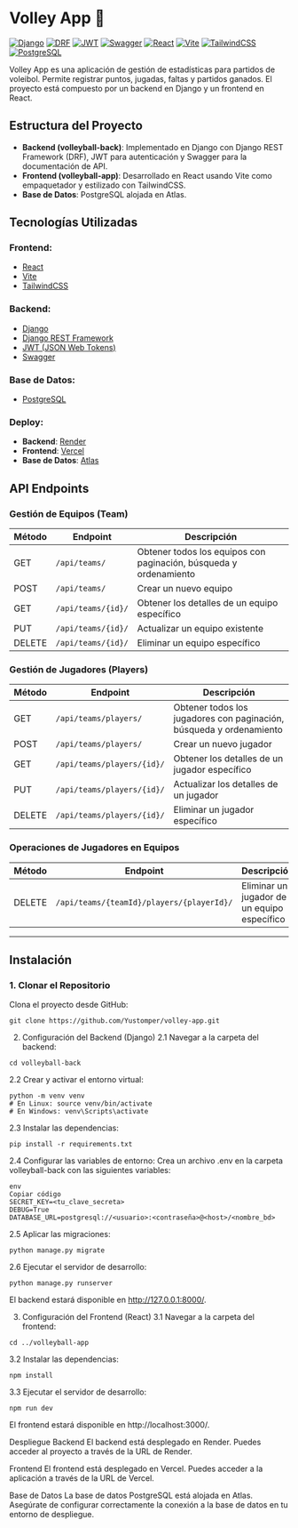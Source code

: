 # Volley App 🏐

[![Django](https://img.shields.io/badge/Django-4.0.5-green)](https://www.djangoproject.com/)
[![DRF](https://img.shields.io/badge/Django%20Rest%20Framework-3.13.1-red)](https://www.django-rest-framework.org/)
[![JWT](https://img.shields.io/badge/JWT-JSON%20Web%20Tokens-yellow)](https://jwt.io/)
[![Swagger](https://img.shields.io/badge/Swagger-API%20Docs-brightgreen)](https://swagger.io/)
[![React](https://img.shields.io/badge/React-18.0.0-blue)](https://reactjs.org/)
[![Vite](https://img.shields.io/badge/Vite-2.9-purple)](https://vitejs.dev/)
[![TailwindCSS](https://img.shields.io/badge/TailwindCSS-3.0-06B6D4)](https://tailwindcss.com/)
[![PostgreSQL](https://img.shields.io/badge/PostgreSQL-14.0-blue)](https://www.postgresql.org/)

Volley App es una aplicación de gestión de estadísticas para partidos de voleibol. Permite registrar puntos, jugadas, faltas y partidos ganados. El proyecto está compuesto por un backend en Django y un frontend en React.

## Estructura del Proyecto

- **Backend (volleyball-back)**: Implementado en Django con Django REST Framework (DRF), JWT para autenticación y Swagger para la documentación de API.
- **Frontend (volleyball-app)**: Desarrollado en React usando Vite como empaquetador y estilizado con TailwindCSS.
- **Base de Datos**: PostgreSQL alojada en Atlas.

## Tecnologías Utilizadas

### Frontend:
- [React](https://reactjs.org/)
- [Vite](https://vitejs.dev/)
- [TailwindCSS](https://tailwindcss.com/)

### Backend:
- [Django](https://www.djangoproject.com/)
- [Django REST Framework](https://www.django-rest-framework.org/)
- [JWT (JSON Web Tokens)](https://jwt.io/)
- [Swagger](https://swagger.io/)

### Base de Datos:
- [PostgreSQL](https://www.postgresql.org/)

### Deploy:
- **Backend**: [Render](https://render.com/)
- **Frontend**: [Vercel](https://vercel.com/)
- **Base de Datos**: [Atlas](https://www.mongodb.com/atlas/database)


## API Endpoints

### Gestión de Equipos (Team)

| Método | Endpoint | Descripción |
|--------|----------|-------------|
| GET    | `/api/teams/` | Obtener todos los equipos con paginación, búsqueda y ordenamiento |
| POST   | `/api/teams/` | Crear un nuevo equipo |
| GET    | `/api/teams/{id}/` | Obtener los detalles de un equipo específico |
| PUT    | `/api/teams/{id}/` | Actualizar un equipo existente |
| DELETE | `/api/teams/{id}/` | Eliminar un equipo específico |

### Gestión de Jugadores (Players)

| Método | Endpoint | Descripción |
|--------|----------|-------------|
| GET    | `/api/teams/players/` | Obtener todos los jugadores con paginación, búsqueda y ordenamiento |
| POST   | `/api/teams/players/` | Crear un nuevo jugador |
| GET    | `/api/teams/players/{id}/` | Obtener los detalles de un jugador específico |
| PUT    | `/api/teams/players/{id}/` | Actualizar los detalles de un jugador |
| DELETE | `/api/teams/players/{id}/` | Eliminar un jugador específico |

### Operaciones de Jugadores en Equipos

| Método | Endpoint | Descripción |
|--------|----------|-------------|
| DELETE | `/api/teams/{teamId}/players/{playerId}/` | Eliminar un jugador de un equipo específico |

---

## Instalación

### 1. Clonar el Repositorio

Clona el proyecto desde GitHub:

```
git clone https://github.com/Yustomper/volley-app.git
```
2. Configuración del Backend (Django)
2.1 Navegar a la carpeta del backend:
```
cd volleyball-back
```
2.2 Crear y activar el entorno virtual:
```
python -m venv venv
# En Linux: source venv/bin/activate 
# En Windows: venv\Scripts\activate
```
2.3 Instalar las dependencias:
```
pip install -r requirements.txt
```
2.4 Configurar las variables de entorno:
Crea un archivo .env en la carpeta volleyball-back con las siguientes variables:
```
env
Copiar código
SECRET_KEY=<tu_clave_secreta>
DEBUG=True
DATABASE_URL=postgresql://<usuario>:<contraseña>@<host>/<nombre_bd>
```
2.5 Aplicar las migraciones:
```
python manage.py migrate
```
2.6 Ejecutar el servidor de desarrollo:
```
python manage.py runserver
```
El backend estará disponible en http://127.0.0.1:8000/.

3. Configuración del Frontend (React)
3.1 Navegar a la carpeta del frontend:
```
cd ../volleyball-app
```
3.2 Instalar las dependencias:
```
npm install
```
3.3 Ejecutar el servidor de desarrollo:
```
npm run dev
```
El frontend estará disponible en http://localhost:3000/.

Despliegue
Backend
El backend está desplegado en Render. Puedes acceder al proyecto a través de la URL de Render.

Frontend
El frontend está desplegado en Vercel. Puedes acceder a la aplicación a través de la URL de Vercel.

Base de Datos
La base de datos PostgreSQL está alojada en Atlas. Asegúrate de configurar correctamente la conexión a la base de datos en tu entorno de despliegue.
